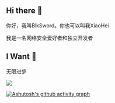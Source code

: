 ## Hi there 👋
你好，我叫BlkSword。你也可以叫我XiaoHei

我是一名网络安全爱好者和独立开发者

## I Want 🤔 
无限进步


<!--<img src="https://github-readme-stats.vercel.app/api?username=BlkSword">-->
<img src="https://github-readme-stats.vercel.app/api/top-langs/?username=BlkSword&layout=donut-vertical&langs_count=50">



[![Ashutosh's github activity graph](https://github-readme-activity-graph.vercel.app/graph?username=BlkSword&theme=github-compact	)](https://github.com/ashutosh00710/github-readme-activity-graph)


<!--
Here are some ideas to get you started:

- 🔭 I’m currently working on ...
- 🌱 I’m currently learning ...
- 👯 I’m looking to collaborate on ...
- 🤔 I’m looking for help with ...
- 💬 Ask me about ...
- 📫 How to reach me: ...
- 😄 Pronouns: ...
- ⚡ Fun fact: ...
-->
